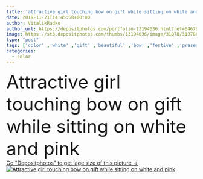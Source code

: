 ```yaml
---
title: 'attractive girl touching bow on gift while sitting on white and pink '
date: 2019-11-21T14:45:58+00:00
author: VitalikRadko
author_url: https://depositphotos.com/portfolio-13194036.html?ref=64678756
image: https://st3.depositphotos.com/thumbs/13194036/image/31878/318788060/api_thumb_450.jpg?forcejpeg=true
type: "post"
tags: ['color' ,'white' ,'gift' ,'beautiful' ,'bow' ,'festive' ,'present' ,'ribbon' ,'simplicity' ,'girl' ,'model' ,'caucasian' ,'chair' ,'european' ,'style' ,'sit' ,'fashion' ,'pink' ,'stylish' ,'woman' ,'touch' ,'simple' ,'trendy' ,'attractive' ,'posing' ,'shadows' ,'fashionable' ,'modeling' ,'minimal' ,'minimalistic' ,'copy space' ,'one person' ,'Studio Shot' ,'young adult' ,'gift box' ,'Fashion Shoot' ]
categories: 
  - color
---
```

<div aling="center">
            <font size="60"> Attractive girl touching bow on gift while sitting on white and pink</font>   
</div>
<div>
    <a href='https://depositphotos.com/318788060/stock-photo-attractive-girl-touching-bow-gift.html?ref=64678756' target=_blank > Go "Depositphotos" to get lage size of this picture ->
        <img href='https://depositphotos.com/318788060/stock-photo-attractive-girl-touching-bow-gift.html?ref=64678756' src='https://st3.depositphotos.com/13194036/31878/i/950/depositphotos_318788060-stock-photo-attractive-girl-touching-bow-gift.jpg?forcejpeg=true' alt='Attractive girl touching bow on gift while sitting on white and pink' >
    </a>
</div>
